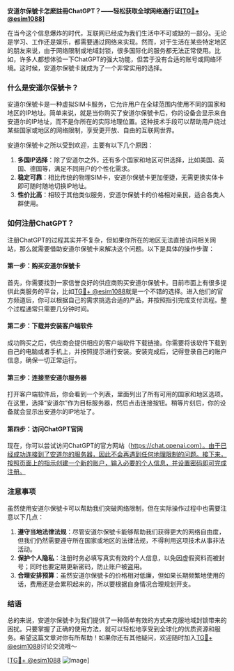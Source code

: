 **安道尔保號卡怎麽註冊ChatGPT？——轻松获取全球网络通行证[[TG💪+ @esim1088](https://t.me/s/esim1088)]**

在当今这个信息爆炸的时代，互联网已经成为我们生活中不可或缺的一部分。无论是学习、工作还是娱乐，都需要通过网络来实现。然而，对于生活在某些特定地区的朋友来说，由于网络限制或地域封锁，很多国际化的服务都无法正常使用。比如，许多人都想体验一下ChatGPT的强大功能，但苦于没有合适的账号或网络环境。这时候，安道尔保號卡就成为了一个非常实用的选择。

### 什么是安道尔保號卡？

安道尔保號卡是一种虚拟SIM卡服务，它允许用户在全球范围内使用不同的国家和地区的IP地址。简单来说，就是当你购买了安道尔保號卡后，你的设备会显示来自安道尔的IP地址，而不是你所在的实际地理位置。这种技术手段可以帮助用户绕过某些国家或地区的网络限制，享受更开放、自由的互联网世界。

安道尔保號卡之所以受到欢迎，主要有以下几个原因：

1. **多国IP选择**：除了安道尔之外，还有多个国家和地区可供选择，比如美国、英国、德国等，满足不同用户的个性化需求。
2. **稳定可靠**：相比传统的物理SIM卡，安道尔保號卡更加便捷，无需更换实体卡即可随时随地切换IP地址。
3. **性价比高**：相较于其他类似服务，安道尔保號卡的价格相对亲民，适合各类人群使用。

### 如何注册ChatGPT？

注册ChatGPT的过程其实并不复杂，但如果你所在的地区无法直接访问相关网站，那么就需要借助安道尔保號卡来解决这个问题。以下是具体的操作步骤：

#### 第一步：购买安道尔保號卡

首先，你需要找到一家信誉良好的供应商购买安道尔保號卡。目前市面上有很多提供此类服务的平台，比如[TG💪+ @esim1088](https://t.me/s/esim1088)就是一个不错的选择。进入他们的官方频道后，你可以根据自己的需求挑选合适的产品，并按照指引完成支付流程。整个过程通常只需要几分钟时间。

#### 第二步：下载并安装客户端软件

成功购买之后，供应商会提供相应的客户端软件下载链接。你需要将该软件下载到自己的电脑或者手机上，并按照提示进行安装。安装完成后，记得登录自己的账户信息，确保一切正常运行。

#### 第三步：连接至安道尔服务器

打开客户端软件后，你会看到一个列表，里面列出了所有可用的国家和地区选项。在这里，选择“安道尔”作为目标服务器，然后点击连接按钮。稍等片刻后，你的设备就会显示出安道尔的IP地址了。

#### 第四步：访问ChatGPT官网

现在，你可以尝试访问ChatGPT的官方网站（https://chat.openai.com）。由于已经成功连接到了安道尔的服务器，因此不会再遇到任何地理限制的问题。接下来，按照页面上的指示创建一个新的账户，输入必要的个人信息，并设置密码即可完成注册。

### 注意事项

虽然使用安道尔保號卡可以帮助我们突破网络限制，但在实际操作过程中也需要注意以下几点：

1. **遵守当地法律法规**：尽管安道尔保號卡能够帮助我们获得更大的网络自由度，但我们仍然需要遵守所在国家或地区的法律法规，不得利用这项技术从事非法活动。
2. **保护个人隐私**：注册时务必填写真实有效的个人信息，以免因虚假资料而被封号；同时也要定期更新密码，防止账户被盗用。
3. **合理安排预算**：虽然安道尔保號卡的价格相对低廉，但如果长期频繁地使用的话，费用还是会累积起来的，所以要根据自身情况合理规划开支。

### 结语

总的来说，安道尔保號卡为我们提供了一种简单有效的方式来克服地域封锁带来的困扰。只要掌握了正确的使用方法，就可以轻松地享受到全球化的优质资源和服务。希望这篇文章对你有所帮助！如果你还有其他疑问，欢迎随时加入[TG💪+ @esim1088](https://t.me/s/esim1088)讨论交流哦～

[[TG💪+ @esim1088](https://t.me/s/esim1088) ![Image](https://i.postimg.cc/4NQfJmqS/Snipaste-2025-05-13-00-14-12.png)]